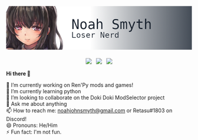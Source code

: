 ## ![noah smyth header](https://github.com/noahjsmyth/noahjsmyth/raw/master/githubbanner.png)
<p align='center'>
<a href="https://twitter.com/_noahsmyth_"><img height="30" src="https://github.com/WaylonWalker/WaylonWalker/blob/master/icon/twitter.png?raw=true"></a>&nbsp;&nbsp;
<a href="https://instagram.com/_noah.smyth_"><img height="30" src="https://github.com/WaylonWalker/WaylonWalker/blob/master/icon/instagram.jpg?raw=true"></a>&nbsp;&nbsp;
<img src="https://visitor-badge.glitch.me/badge?page_id=noahjsmyth.visitor-badge">
</p>
<p text-align='center'>
 <b>Hi there 👋</b>

 🔭 I’m currently working on Ren'Py mods and games!<br>
 🌱 I’m currently learning python<br>
 👯 I’m looking to collaborate on the Doki Doki ModSelector project<br>
 💬 Ask me about anything<br>
 📫 How to reach me: noahjohnsmyth@gmail.com or Retasu#1803 on Discord!<br>
 😄 Pronouns: He/Him<br>
 ⚡ Fun fact: I'm not fun.
</p>
